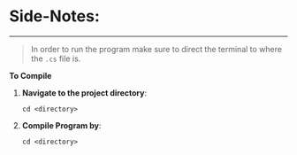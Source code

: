  # Side-Notes:

---
> In order to run the program make sure to direct the terminal to where the `.cs` file is.

**To Compile**
1. **Navigate to the project directory**:
   ```
   cd <directory>
   ```
3. **Compile Program by**:
   ```
   cd <directory>
   ```

